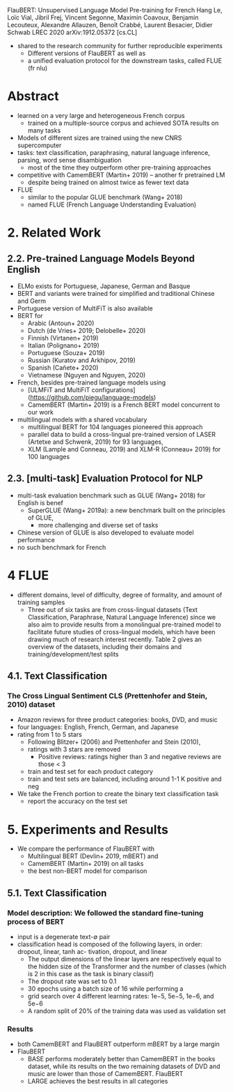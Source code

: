 FlauBERT: Unsupervised Language Model Pre-training for French
Hang Le, Loïc Vial, Jibril Frej, Vincent Segonne, Maximin Coavoux, Benjamin
  Lecouteux, Alexandre Allauzen, Benoît Crabbé, Laurent Besacier, Didier Schwab
LREC 2020 arXiv:1912.05372 [cs.CL]

* shared to the research community for further reproducible experiments
  * Different versions of FlauBERT as well as
  * a unified evaluation protocol for the downstream tasks, called FLUE (fr nlu)

# Abstract

* learned on a very large and heterogeneous French corpus
  * trained on a multiple-source corpus and achieved SOTA results on many tasks
* Models of different sizes are trained using the new CNRS supercomputer
* tasks: text classification, paraphrasing, natural language inference, parsing,
  word sense disambiguation
  * most of the time they outperform other pre-training approaches
* competitive with CamemBERT (Martin+ 2019) – another fr pretrained LM
  * despite being trained on almost twice as fewer text data
* FLUE
  * similar to the popular GLUE benchmark (Wang+ 2018)
  * named FLUE (French Language Understanding Evaluation)

# 2.  Related Work

## 2.2. Pre-trained Language Models Beyond English

* ELMo exists for Portuguese, Japanese, German and Basque
* BERT and variants were trained for simplified and traditional Chinese and Germ
* Portuguese version of MultiFiT is also available
* BERT for
  * Arabic (Antoun+ 2020)
  * Dutch (de Vries+ 2019; Delobelle+ 2020)
  * Finnish (Virtanen+ 2019)
  * Italian (Polignano+ 2019)
  * Portuguese (Souza+ 2019)
  * Russian (Kuratov and Arkhipov, 2019)
  * Spanish (Cañete+ 2020)
  * Vietnamese (Nguyen and Nguyen, 2020)
* French, besides pre-trained language models using
  * [ULMFiT and MultiFiT configurations]
    (https://github.com/piegu/language-models)
  * CamemBERT (Martin+ 2019) is a French BERT model concurrent to our work
* multilingual models with a shared vocabulary
  * multilingual BERT for 104 languages pioneered this approach
  * parallel data to build a cross-lingual pre-trained version of LASER (Artetxe
    and Schwenk, 2019) for 93 languages,
  * XLM (Lample and Conneau, 2019) and XLM-R (Conneau+ 2019) for 100 languages

## 2.3. [multi-task] Evaluation Protocol for NLP

* multi-task evaluation benchmark such as GLUE (Wang+ 2018) for English is benef
  * SuperGLUE (Wang+ 2019a): a new benchmark built on the principles of GLUE,
    * more challenging and diverse set of tasks
* Chinese version of GLUE is also developed to evaluate model performance
* no such benchmark for French

# 4 FLUE

* different domains, level of difficulty, degree of formality, and amount of
  training samples
  * Three out of six tasks are from cross-lingual datasets
    (Text Classification, Paraphrase, Natural Language Inference)
    since we also aim to provide results from a monolingual pre-trained model to
    facilitate future studies of cross-lingual models, which have been drawing
    much of research interest recently.  Table 2 gives an overview of the
    datasets, including their domains and training/development/test splits

## 4.1. Text Classification

### The Cross Lingual Sentiment CLS (Prettenhofer and Stein, 2010) dataset

* Amazon reviews for three product categories: books, DVD, and music
* four languages: English, French, German, and Japanese
* rating from 1 to 5 stars
  * Following Blitzer+ (2006) and Prettenhofer and Stein (2010),
  * ratings with 3 stars are removed
    * Positive reviews: ratings higher than 3 and negative reviews are those < 3
  * train and test set for each product category
  * train and test sets are balanced, including around 1-1 K positive and neg
* We take the French portion to create the binary text classification task
  * report the accuracy on the test set

# 5. Experiments and Results

* We compare the performance of FlauBERT with
  * Multilingual BERT (Devlin+ 2019, mBERT) and
  * CamemBERT (Martin+ 2019) on all tasks
  * the best non-BERT model for comparison

## 5.1. Text Classification

### Model description: We followed the standard fine-tuning process of BERT

* input is a degenerate text-∅ pair
* classification head is composed of the following layers, in order:
  dropout, linear, tanh ac- tivation, dropout, and linear
  * The output dimensions of the linear layers are respectively equal to the
    hidden size of the Transformer and the number of classes
    (which is 2 in this case as the task is binary classif)
  * The dropout rate was set to 0.1
  * 30 epochs using a batch size of 16 while performing a
  * grid search over 4 different learning rates: 1e−5, 5e−5, 1e−6, and 5e−6
  * A random split of 20% of the training data was used as validation set

### Results

* both CamemBERT and FlauBERT outperform mBERT by a large margin
* FlauBERT
  * BASE performs moderately better than CamemBERT in the books dataset, while
    its results on the two remaining datasets of DVD and music are lower than
    those of CamemBERT. FlauBERT
  * LARGE achieves the best results in all categories
